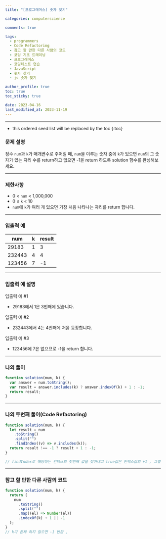 ```yaml
---
title: "[프로그래머스] 숫자 찾기"

categories: computerscience

comments: true

tags:
  - programmers
  - Code Refactoring
  - 참고 할 만한 다른 사람의 코드
  - 코딩 기초 트레이닝
  - 프로그래머스
  - 코딩테스트 연습
  - JavaScript
  - 숫자 찾기
  - js 숫자 찾기

author_profile: true
toc: true
toc_sticky: true

date: 2023-04-16
last_modified_at: 2023-11-19
---
```


---

<!-- prettier-ignore -->
* this ordered seed list will be replaced by the toc 
{:toc}

### 문제 설명

정수 `num`과 `k`가 매개변수로 주어질 때, `num`을 이루는 숫자 중에 `k`가 있으면 `num`의 그 숫자가 있는 자리 수를 return하고 없으면 -1을 return 하도록 solution 함수를 완성해보세요.

---

### 제한사항

- 0 < `num` < 1,000,000
- 0 ≤ `k` < 10
- `num`에 `k`가 여러 개 있으면 가장 처음 나타나는 자리를 return 합니다.

---

### 입출력 예

| num    | k   | result |
| ------ | --- | ------ |
| 29183  | 1   | 3      |
| 232443 | 4   | 4      |
| 123456 | 7   | -1     |

---

### 입출력 예 설명

입출력 예 #1

- 29183에서 1은 3번째에 있습니다.

입출력 예 #2

- 232443에서 4는 4번째에 처음 등장합니다.

입출력 예 #3

- 123456에 7은 없으므로 -1을 return 합니다.

---

### 나의 풀이

```jsx
function solution(num, k) {
  var answer = num.toString();
  var result = answer.includes(k) ? answer.indexOf(k) + 1 : -1;
  return result;
}
```

---

### 나의 두번째 풀이(Code Refactoring)

```jsx
function solution(num, k) {
  let result = num
    .toString()
    .split("")
    .findIndex((v) => v.includes(k));
  return result !== -1 ? result + 1 : -1;
}

// findIndex로 해당하는 인덱스의 첫번째 값을 찾아내고 true값은 인덱스값의 +1 , 그렇지 않으면 -1 반환
```

---

### 참고 할 만한 다른 사람의 코드

```jsx
function solution(num, k) {
  return (
    num
      .toString()
      .split("")
      .map((el) => Number(el))
      .indexOf(k) + 1 || -1
  );
}
// k가 존재 하지 않으면 -1 반환 ,
```
